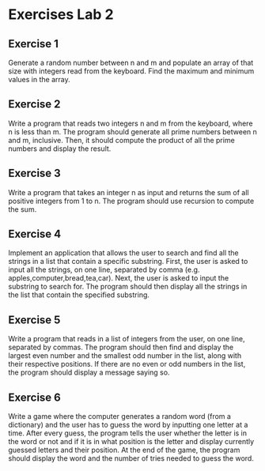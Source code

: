 # Exercises Lab 2

## Exercise 1

Generate a random number between n and m  and populate an array of that size with integers read from the keyboard. Find the maximum and minimum values in the array.

## Exercise 2

Write a program that reads two integers n and m from the keyboard, where n is less than m. The program should generate all prime numbers between n and m, inclusive. Then, it should compute the product of all the prime numbers and display the result.

## Exercise 3

Write a program that takes an integer n as input and returns the sum of all positive integers from 1 to n. The program should use recursion to compute the sum.

## Exercise 4

Implement an application that allows the user to search and find all the strings in a list that contain a specific substring. First, the user is asked to input all the strings, on one line, separated by comma (e.g. apples,computer,bread,tea,car). Next, the user is asked to input the substring to search for. The program should then display all the strings in the list that contain the specified substring.

## Exercise 5

Write a program that reads in a list of integers from the user, on one line, separated by commas. The program should then find and display the largest even number and the smallest odd number in the list, along with their respective positions. If there are no even or odd numbers in the list, the program should display a message saying so.

## Exercise 6

Write a game where the computer generates a random word (from a dictionary) and the user has to guess the word by inputting one letter at a time. After every guess, the program tells the user whether the letter is in the word or not and if it is in what position is the letter and display currently guessed letters and their position. At the end of the game, the program should display the word and the number of tries needed to guess the word. 



